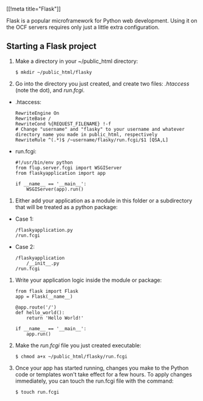 [[!meta title="Flask"]]

Flask is a popular microframework for Python web development. Using it on the OCF servers requires only just a little extra configuration.


## Starting a Flask project

1.    Make a directory in your ~/public_html directory:

          $ mkdir ~/public_html/flasky

1.    Go into the directory you just created, and create two files: *.htaccess* (note the dot), and *run.fcgi*.

* .htaccess:

      RewriteEngine On
      RewriteBase /
      RewriteCond %{REQUEST_FILENAME} !-f
      # Change "username" and "flasky" to your username and whatever directory name you made in public_html, respectively
      RewriteRule ^(.*)$ /~username/flasky/run.fcgi/$1 [QSA,L]

* run.fcgi:

      #!/usr/bin/env python
      from flup.server.fcgi import WSGIServer
      from flaskyapplication import app

      if __name__ == '__main__':
          WSGIServer(app).run()

1.    Either add your application as a module in this folder or a subdirectory that will be treated as a python package:

* Case 1:

      /flaskyapplication.py
      /run.fcgi

* Case 2:

      /flaskyapplication
          /__init__.py
      /run.fcgi

1.   Write your application logic inside the module or package:

     ```
     from flask import Flask
     app = Flask(__name__)

     @app.route('/')
     def hello_world():
         return 'Hello World!'

     if __name__ == '__main__':
         app.run()
     ```

1. Make the *run.fcgi* file you just created executable:

       $ chmod a+x ~/public_html/flasky/run.fcgi

1. Once your app has started running, changes you make to the Python code or
   templates won't take effect for a few hours. To apply changes immediately,
   you can touch the run.fcgi file with the command:

       $ touch run.fcgi
